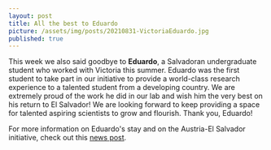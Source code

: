 ```yaml
---
layout: post
title: All the best to Eduardo
picture: /assets/img/posts/20210831-VictoriaEduardo.jpg
published: true
---
```

This week we also said goodbye to **Eduardo**, a Salvadoran undergraduate student who worked with Victoria this summer. Eduardo was the first student to take part in our initiative to provide a world-class research experience to a talented student from a developing country. We are extremely proud of the work he did in our lab and wish him the very best on his return to El Salvador! 
We are looking forward to keep providing a space for talented aspiring scientists to grow and flourish. Thank you, Eduardo!

For more information on Eduardo's stay and on the Austria-El Salvador initiative, check out this [news post](https://www.imp.ac.at/news/article/salvadoran-student-at-the-imp/).
